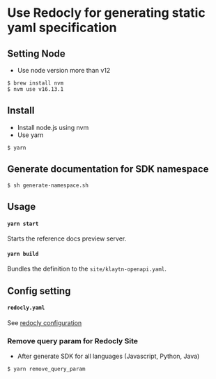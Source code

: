 # Use Redocly for generating static yaml specification

## Setting Node
- Use node version more than v12
```shell
$ brew install nvm
$ nvm use v16.13.1
```

## Install
- Install node.js using nvm
- Use yarn 
```shell
$ yarn
```

## Generate documentation for SDK namespace
```shell
$ sh generate-namespace.sh
```

## Usage
#### `yarn start`
Starts the reference docs preview server.

#### `yarn build`
Bundles the definition to the `site/klaytn-openapi.yaml`.

## Config setting
#### `redocly.yaml`
See [redocly configuration](https://redocly.com/docs/cli/configuration/)

### Remove query param for Redocly Site
 - After generate SDK for all languages (Javascript, Python, Java)

```shell
$ yarn remove_query_param
```
    
